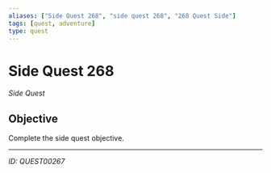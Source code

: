 ```yaml
---
aliases: ["Side Quest 268", "side quest 268", "268 Quest Side"]
tags: [quest, adventure]
type: quest
---
```


# Side Quest 268

*Side Quest*

## Objective
Complete the side quest objective.

---
*ID: QUEST00267*